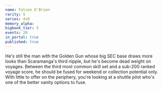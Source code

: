```yaml
---
name: Falcon O'Brien
rarity: 5
series: ds9
memory_alpha:
bigbook_tier: 5
events: 20
in_portal: true
published: true
---
```


He's still the man with the Golden Gun whose big SEC base draws more looks than Scaramanga's third nipple, but he's become dead weight on voyages. Between the third most common skill set and a sub-200 ranked voyage score, he should be fused for weekend or collection potential only. With little to offer on the periphery, you're looking at a shuttle pilot who's one of the better vanity options to fuse.
